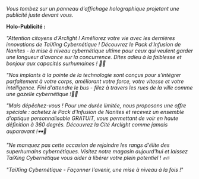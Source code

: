 _Vous tombez sur un panneau d'affichage holographique projetant une publicité juste devant vous._

**Holo-Publicité :**

_"Attention citoyens d'Arclight ! Améliorez votre vie avec les dernières innovations de TaiXing Cybernétique ! Découvrez le Pack d'Infusion de Nanites - la mise à niveau cybernétique ultime pour ceux qui veulent garder une longueur d'avance sur la concurrence. Dites adieu à la faiblesse et bonjour aux capacités surhumaines ! 🤖🚀_

_"Nos implants à la pointe de la technologie sont conçus pour s'intégrer parfaitement à votre corps, améliorant votre force, votre vitesse et votre intelligence. Fini d'attendre le bus - filez à travers les rues de la ville comme une gazelle cybernétique !💨✨_

_"Mais dépêchez-vous ! Pour une durée limitée, nous proposons une offre spéciale : achetez le Pack d'Infusion de Nanites et recevez un ensemble d'optique personnalisable GRATUIT, vous permettant de voir en haute définition à 360 degrés. Découvrez la Cité Arclight comme jamais auparavant !🕶️🌆_

_"Ne manquez pas cette occasion de rejoindre les rangs d'élite des superhumains cybernétiques. Visitez notre magasin aujourd'hui et laissez TaiXing Cybernétique vous aider à libérer votre plein potentiel ! ✊🔥_

_"TaiXing Cybernétique - Façonner l'avenir, une mise à niveau à la fois !_"
